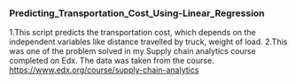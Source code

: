 ### Predicting_Transportation_Cost_Using-Linear_Regression

1.This script predicts the transportation cost, which depends on the independent variables like distance travelled by truck, weight of load.
2.This was one of the problem solved in my Supply chain analytics course completed on Edx. The data was taken from the course.
https://www.edx.org/course/supply-chain-analytics
